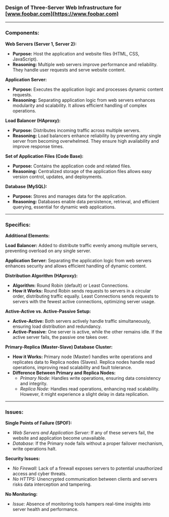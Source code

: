 ### Design of Three-Server Web Infrastructure for [www.foobar.com](https://www.foobar.com)

---

### Components:

**Web Servers (Server 1, Server 2):**
- **Purpose:** Host the application and website files (HTML, CSS, JavaScript).
- **Reasoning:** Multiple web servers improve performance and reliability. They handle user requests and serve website content.

**Application Server:**
- **Purpose:** Executes the application logic and processes dynamic content requests.
- **Reasoning:** Separating application logic from web servers enhances modularity and scalability. It allows efficient handling of complex operations.

**Load Balancer (HAproxy):**
- **Purpose:** Distributes incoming traffic across multiple servers.
- **Reasoning:** Load balancers enhance reliability by preventing any single server from becoming overwhelmed. They ensure high availability and improve response times.

**Set of Application Files (Code Base):**
- **Purpose:** Contains the application code and related files.
- **Reasoning:** Centralized storage of the application files allows easy version control, updates, and deployments.

**Database (MySQL):**
- **Purpose:** Stores and manages data for the application.
- **Reasoning:** Databases enable data persistence, retrieval, and efficient querying, essential for dynamic web applications.

---

### Specifics:

**Additional Elements:**

**Load Balancer:** Added to distribute traffic evenly among multiple servers, preventing overload on any single server.

**Application Server:** Separating the application logic from web servers enhances security and allows efficient handling of dynamic content.

**Distribution Algorithm (HAproxy):**
- **Algorithm:** Round Robin (default) or Least Connections.
- **How it Works:** Round Robin sends requests to servers in a circular order, distributing traffic equally. Least Connections sends requests to servers with the fewest active connections, optimizing server usage.

**Active-Active vs. Active-Passive Setup:**
- **Active-Active:** Both servers actively handle traffic simultaneously, ensuring load distribution and redundancy.
- **Active-Passive:** One server is active, while the other remains idle. If the active server fails, the passive one takes over.

**Primary-Replica (Master-Slave) Database Cluster:**
- **How it Works:** Primary node (Master) handles write operations and replicates data to Replica nodes (Slaves). Replica nodes handle read operations, improving read scalability and fault tolerance.
- **Difference Between Primary and Replica Nodes:**
  - *Primary Node:* Handles write operations, ensuring data consistency and integrity.
  - *Replica Node:* Handles read operations, enhancing read scalability. However, it might experience a slight delay in data replication.

---

### Issues:

**Single Points of Failure (SPOF):**
- *Web Servers and Application Server:* If any of these servers fail, the website and application become unavailable.
- *Database:* If the Primary node fails without a proper failover mechanism, write operations halt.

**Security Issues:**
- *No Firewall:* Lack of a firewall exposes servers to potential unauthorized access and cyber threats.
- *No HTTPS:* Unencrypted communication between clients and servers risks data interception and tampering.

**No Monitoring:**
- *Issue:* Absence of monitoring tools hampers real-time insights into server health and performance.

